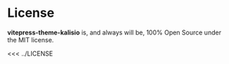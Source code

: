# License

**vitepress-theme-kalisio** is, and always will be, 100% Open Source under the MIT license.

<<< ../LICENSE